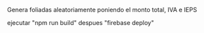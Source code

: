 Genera foliadas aleatoriamente poniendo el monto total, IVA e IEPS

ejecutar "npm run build" 
despues "firebase deploy"